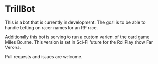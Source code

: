 ﻿# TrillBot

This is a bot that is currently in development. The goal is to be able to handle betting on racer names for an RP race.

Additionally this bot is serving to run a custom varient of the card game Miles Bourne. This version is set in Sci-Fi future for the RollPlay show Far Verona. 

Pull requests and issues are welcome.
